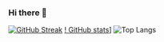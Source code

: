 ### Hi there 👋

<!--
**Neha-520/Neha-520** is a ✨ _special_ ✨ repository because its `README.md` (this file) appears on your GitHub profile.

Here are some ideas to get you started:

- 🔭 I’m currently working on ...
- 🌱 I’m currently learning ...
- 👯 I’m looking to collaborate on ...
- 🤔 I’m looking for help with ...
- 💬 Ask me about ...
- 📫 How to reach me: ...
- 😄 Pronouns: ...
- ⚡ Fun fact: ...
-->
[![GitHub Streak](https://github-readme-streak-stats.herokuapp.com/?user=Neha-520)](https://git.io/streak-stats)
[! GitHub stats](https://github-readme-stats.vercel.app/api?user=Neha-520)]
![Top Langs](https://github-readme-stats.vercel.app/api/top-langs/?username=Neha-520&theme=tokyonight)
